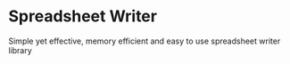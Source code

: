 # Spreadsheet Writer

Simple yet effective, memory efficient and easy to use spreadsheet writer library